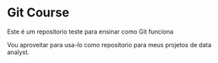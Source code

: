 # Git Course

Este é um repositorio teste para ensinar como Git funciona

Vou aproveitar para usa-lo como repositorio para meus projetos de data analyst. 


